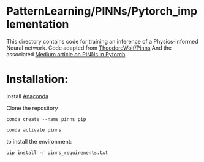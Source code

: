 # PatternLearning/PINNs/Pytorch_implementation

This directory contains code for training an inference of a Physics-informed Neural network.
Code adapted from [TheodoreWolf/Pinns](https://github.com/TheodoreWolf/pinns)
And the associated
[Medium article on PINNs in Pytorch](https://medium.com/@theo.wolf/physics-informed-neural-networks-a-simple-tutorial-with-pytorch-f28a890b874a).

# Installation:

Install [Anaconda](https://docs.anaconda.com/anaconda/install/index.html)

Clone the repository
```
conda create --name pinns pip
```
```
conda activate pinns
```
to install the environment:
```
pip install -r pinns_requirements.txt
```
